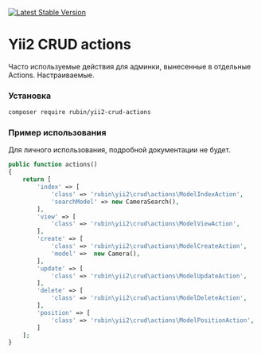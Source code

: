 [![Latest Stable Version](https://poser.pugx.org/rubin/yii2-crud-actions/v/stable)](https://packagist.org/packages/rubin/yii2-crud-actions)

# Yii2 CRUD actions
Часто используемые действия для админки, вынесенные в отдельные Actions. Настраиваемые.

### Установка
```bash
composer require rubin/yii2-crud-actions
```

### Пример использования
Для личного использования, подробной документации не будет.

```php
public function actions()
{
    return [
        'index' => [
            'class' => 'rubin\yii2\crud\actions\ModelIndexAction',
            'searchModel' => new CameraSearch(),
        ],
        'view' => [
            'class' => 'rubin\yii2\crud\actions\ModelViewAction',
        ],
        'create' => [
            'class' => 'rubin\yii2\crud\actions\ModelCreateAction',
            'model' =>  new Camera(),
        ],
        'update' => [
            'class' => 'rubin\yii2\crud\actions\ModelUpdateAction',
        ],
        'delete' => [
            'class' => 'rubin\yii2\crud\actions\ModelDeleteAction',
        ],
        'position' => [
            'class' => 'rubin\yii2\crud\actions\ModelPositionAction',
        ]
    ];
}
```